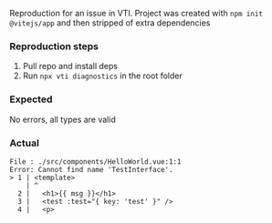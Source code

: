 Reproduction for an issue in VTI. Project was created with `npm init @vitejs/app` and then stripped of extra dependencies

### Reproduction steps
1. Pull repo and install deps
2. Run `npx vti diagnostics` in the root folder

### Expected
No errors, all types are valid

### Actual
```
File : ./src/components/HelloWorld.vue:1:1
Error: Cannot find name 'TestInterface'.
> 1 | <template>
    | ^
  2 |   <h1>{{ msg }}</h1>
  3 |   <test :test="{ key: 'test' }" />
  4 |   <p>
```